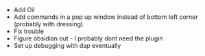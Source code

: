 - Add Oil
- Add commands in a pop up window instead of bottom left corner (probably with dressing)
- Fix trouble
- Figure obsidian out - I probably dont need the plugin
- Set up debugging with dap eventually
